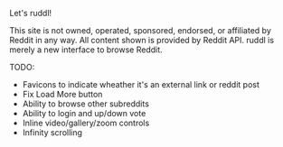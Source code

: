 Let's ruddl!

This site is not owned, operated, sponsored, endorsed, or affiliated by Reddit in any way.
All content shown is provided by Reddit API. ruddl is merely a new interface to browse Reddit.

TODO:
- Favicons to indicate wheather it's an external link or reddit post
- Fix Load More button
- Ability to browse other subreddits
- Ability to login and up/down vote
- Inline video/gallery/zoom controls
- Infinity scrolling
